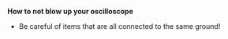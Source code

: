 **How to not blow up your oscilloscope**
- Be careful of items that are all connected to the same ground!